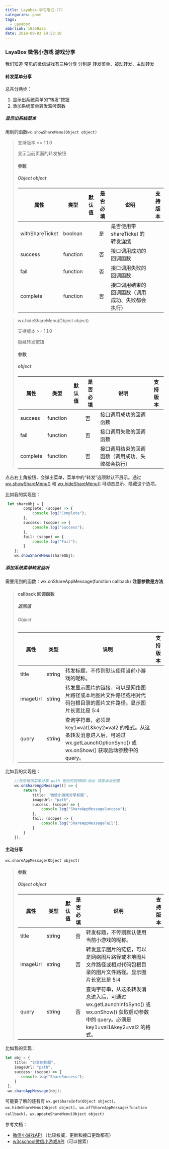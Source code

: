 ```yaml
---
title: Layabox-学习笔记-(7)
categories: game
tags:
  - Layabox
abbrlink: 18269a35
date: 2018-09-03 14:23:10
---
```


### LayaBox 微信小游戏 游戏分享

我们知道 常见的微信游戏有三种分享 分别是 转发菜单、被动转发、主动转发

<!-- more -->

#### 转发菜单分享

总共分两步：

1. 显示出系统菜单的“转发”按钮
2. 添加系统菜单转发监听函数

##### 显示出系统菜单

用到的函数`wx.showShareMenu(Object object)`

> 支持版本 >= 1.1.0
>
> 显示当前页面的转发按钮
>
> #### 参数
>
> ##### Object object
>
> | 属性            | 类型     | 默认值 | 是否必填 | 说明                                                         | 支持版本 |
> | --------------- | -------- | ------ | -------- | ------------------------------------------------------------ | -------- |
> | withShareTicket | boolean  |        | 是       | 是否使用带 shareTicket 的转发[详情](https://developers.weixin.qq.com/minigame/dev/tutorial/open-ability/share.html) |          |
> | success         | function |        | 否       | 接口调用成功的回调函数                                       |          |
> | fail            | function |        | 否       | 接口调用失败的回调函数                                       |          |
> | complete        | function |        | 否       | 接口调用结束的回调函数（调用成功、失败都会执行）             |          |





> wx.hideShareMenu(Object object)
>
> 支持版本 >= 1.1.0
>
> 隐藏转发按钮
>
> #### 参数
>
> ##### object
>
> | 属性     | 类型     | 默认值 | 是否必填 | 说明                                             | 支持版本 |
> | -------- | -------- | ------ | -------- | ------------------------------------------------ | -------- |
> | success  | function |        | 否       | 接口调用成功的回调函数                           |          |
> | fail     | function |        | 否       | 接口调用失败的回调函数                           |          |
> | complete | function |        | 否       | 接口调用结束的回调函数（调用成功、失败都会执行） |          |



点击右上角按钮，会弹出菜单，菜单中的“转发”选项默认不展示。通过 [wx.showShareMenu()](https://developers.weixin.qq.com/minigame/dev/api/share/wx.showShareMenu.html) 和 [wx.hideShareMenu()](https://developers.weixin.qq.com/minigame/dev/api/share/wx.hideShareMenu.html) 可动态显示、隐藏这个选项。

比如我的实现是：

```typescript
 let shareObj = {
        complete: (scope) => {
            console.log("Complete");
        },
        success: (scope) => {
            console.log("Success");
        },
        fail: (scope) => {
            console.log("Fail");
        }
    };
    wx.showShareMenu(shareObj);
```

##### 添加系统菜单转发监听

需要用到的函数：wx.onShareAppMessage(function callback)  **注意参数是方法**

> #### callback 回调函数
>
> ##### 返回值
>
> ###### Object
>
> | 属性     | 类型   | 说明                                                         | 支持版本 |
> | -------- | ------ | ------------------------------------------------------------ | -------- |
> | title    | string | 转发标题，不传则默认使用当前小游戏的昵称。                   |          |
> | imageUrl | string | 转发显示图片的链接，可以是网络图片路径或本地图片文件路径或相对代码包根目录的图片文件路径。显示图片长宽比是 5:4 |          |
> | query    | string | 查询字符串，必须是 key1=val1&key2=val2 的格式。从这条转发消息进入后，可通过 wx.getLaunchOptionSync() 或 wx.onShow() 获取启动参数中的 query。 |          |

比如我的实现是：

```typescript
    //使用微信菜单分享 path 是你的网络URL地址 或者本地创建
    wx.onShareAppMessage(() => {
        return {
            title: '微信小游戏分享标题',
            imageUrl: "path",
            success: (scope) => {
                console.log("ShareAppMessageSuccess");
            },
            fail: (scope) => {
                console.log("ShareAppMessageFail");
            }
        }
    });
```

#### 主动分享

`wx.shareAppMessage(Object object)`

> #### 参数
>
> ##### Object object
>
> | 属性     | 类型   | 默认值 | 是否必填 | 说明                                                         | 支持版本 |
> | -------- | ------ | ------ | -------- | ------------------------------------------------------------ | -------- |
> | title    | string |        | 否       | 转发标题，不传则默认使用当前小游戏的昵称。                   |          |
> | imageUrl | string |        | 否       | 转发显示图片的链接，可以是网络图片路径或本地图片文件路径或相对代码包根目录的图片文件路径。显示图片长宽比是 5:4 |          |
> | query    | string |        | 否       | 查询字符串，从这条转发消息进入后，可通过 wx.getLaunchInfoSync() 或 wx.onShow() 获取启动参数中的 query。必须是 key1=val1&key2=val2 的格式。 |          |

比如我的实现：

```typescript
let obj = {
    title: "分享的标题",
    imageUrl: "path",
    success: (scope) => {
       console.log("ShareSuccess");
    }
 };
 wx.shareAppMessage(obj);
```

可能要了解的还有有 `wx.getShareInfo(Object object)`、`wx.hideShareMenu(Object object)`、`wx.offShareAppMessage(function callback)`、`wx.updateShareMenu(Object object)`

参考文档：

- [微信小游戏API](https://developers.weixin.qq.com/minigame/dev/document/render/canvas/wx.createCanvas.html) （比较权威，更新和接口更改都有）
- [w3cschool微信小游戏API](https://www.w3cschool.cn/wxagame/wxagame-yt462itn.html)（可以搜索）